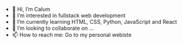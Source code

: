 - 👋 Hi, I’m Calum 
- 👀 I’m interested in fullstack web development
- 🌱 I’m currently learning HTML, CSS, Python, JavaScript and React 
- 💞️ I’m looking to collaborate on ...
- 📫 How to reach me: Go to my personal webiste 

<!---
Calum09/Calum09 is a ✨ special ✨ repository because its `README.md` (this file) appears on your GitHub profile.
You can click the Preview link to take a look at your changes.
--->
